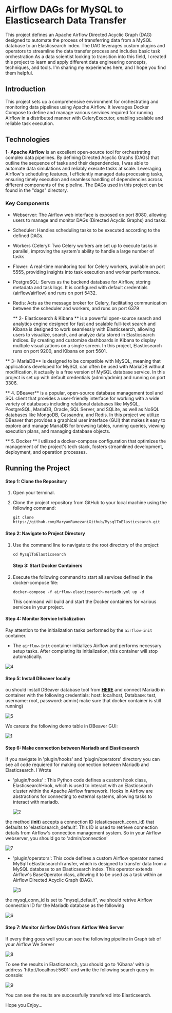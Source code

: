 # Airflow DAGs for MySQL to Elasticsearch Data Transfer
This project defines an Apache Airflow Directed Acyclic Graph (DAG) designed to automate the process of transferring data from a MySQL database to an Elasticsearch index. The DAG leverages custom plugins and operators to streamline the data transfer process and includes basic task orchestration.As a data scientist looking to transition into this field, I created this project to learn and apply different data engineering concepts, techniques, and tools. I’m sharing my experiences here, and I hope you find them helpful.

## Introduction
This project sets up a comprehensive environment for orchestrating and monitoring data pipelines using Apache Airflow. It leverages Docker Compose to define and manage various services required for running Airflow in a distributed manner with CeleryExecutor, enabling scalable and reliable task execution.

## Technologies
**1- Apache Airflow**
 is an excellent open-source tool for orchestrating complex data pipelines. By defining Directed Acyclic Graphs (DAGs) that outline the sequence of tasks and their dependencies, I was able to automate data simulations and reliably execute tasks at scale. Leveraging Airflow's scheduling features, I efficiently managed data processing tasks, ensuring timely execution and seamless handling of dependencies across different components of the pipeline. The DAGs used in this project can be found in the "dags" directory.
### Key Components
- Webserver: The Airflow web interface is exposed on port 8080, allowing users to manage and monitor DAGs (Directed Acyclic Graphs) and tasks.
- Scheduler: Handles scheduling tasks to be executed according to the defined DAGs.
- Workers (Celery): Two Celery workers are set up to execute tasks in parallel, improving the system's ability to handle a large number of tasks.
- Flower: A real-time monitoring tool for Celery workers, available on port 5555, providing insights into task execution and worker performance.
- PostgreSQL: Serves as the backend database for Airflow, storing metadata and task logs. It is configured with default credentials (airflow/airflow) and runs on port 5432.
- Redis: Acts as the message broker for Celery, facilitating communication between the scheduler and workers, and runs on port 6379

  ** 2- Elasticsearch & Kibana **
   is a powerful open-source search and analytics engine designed for fast and scalable full-text search and Kibana is designed to work seamlessly with Elasticsearch, allowing users to visualize, search, and analyze data stored in Elasticsearch indices. By creating and customize dashboards in Kibana to display multiple visualizations on a single screen. In this project,  Elasticsearch runs on port 9200, and Kibana on port 5601.


** 3- MariaDB** 
   is designed to be compatible with MySQL, meaning that applications developed for MySQL can often be used with MariaDB without modification, it actually is a free version of MySQL database service. In this project is set up with default credentials (admin/admin) and running on port 3306.

** 4. DBeaver**
   is a popular, open-source database management tool and SQL client that provides a user-friendly interface for working with a wide variety of databases including relational databases like MySQL, PostgreSQL, MariaDB, Oracle, SQL Server, and SQLite, as well as NoSQL databases like MongoDB, Cassandra, and Redis. In this project we utilize DBeaver that provides a graphical user interface (GUI) that makes it easy to explore and manage MariaDB for browsing tables, running queries, viewing execution plans, and managing database objects.

** 5. Docker **
   I utilized a docker-compose configuration that optimizes the management of the project's tech stack, fosters streamlined development, deployment, and operation processes.

## Running the Project
#### Step 1: Clone the Repository
1. Open your terminal.
2. Clone the project repository from GitHub to your local machine using the following command:

   ```
   git clone https://github.com/MaryamRamezaniGithub/MysqlToElasticsearch.git
   ```
#### Step 2: Navigate to Project Directory
1. Use the command line to navigate to the root directory of the project:

   ```
   cd MysqlToElasticsearch
   ```
   #### Step 3: Start Docker Containers
1. Execute the following command to start all services defined in the docker-compose file:
   
   ```
   docker-compose -f airflow-elasticsearch-mariadb.yml up -d
   ```
   This command will build and start the Docker containers for various services in your project.
  #### Step 4: Monitor Service Initialization
 Pay attention to the initialization tasks performed by the `airflow-init` container.
   - The `airflow-init` container initializes Airflow and performs necessary setup tasks. After completing its initialization, this container will stop automatically.

 ![4](https://github.com/user-attachments/assets/384f619d-47af-433a-98d4-cae03cb161b5)

 #### Step 5: Install DBeaver locally
 ou should install DBeaver database tool from [**HERE**](https://dbeaver.io/download/) and connect Mariadb in container with the following credentials: host: localhost, Database: test, username: root, password:
admin( make sure that docker container is still running)

 ![5](https://github.com/user-attachments/assets/203e06bb-f69e-42ed-9008-dd9ec5add119)

 We careate the following demo table in DBeaver GUI:
 
 ![1](https://github.com/user-attachments/assets/53e80a5c-ef1b-4984-a229-5d18d031a31e)

 #### Step 6: Make connection between Mariadb and Elasticsearch
If you navigate in 'plugin/hooks' and 'plugin/operators' directory you can see all code requiered for making connection between Mariadb and Elasticsearch. I Wrote 

- 'plugin/hooks' : This Python code defines a custom hook class, ElasticsearchHook, which is used to interact with an Elasticsearch cluster within the Apache Airflow framework. Hooks in Airflow are abstractions for connecting to external systems, allowing tasks to interact with mariadb.

  ![2](https://github.com/user-attachments/assets/447f09a6-11c1-45b8-b7f3-0f09c398cdea)

the method (__init__) accepts a connection ID (elasticsearch_conn_id) that defaults to 'elasticsearch_default'. This ID is used to retrieve connection details from Airflow's connection management system. So in your Airflow webserver, you should go to 'admin/connection'

![7](https://github.com/user-attachments/assets/d703e23e-0e44-4e57-8539-216bb5d31cd5)
  
- 'plugin/operators': This code defines a custom Airflow operator named MySqlToElasticsearchTransfer, which is designed to transfer data from a MySQL database to an Elasticsearch index. This operator extends Airflow's BaseOperator class, allowing it to be used as a task within an Airflow Directed Acyclic Graph (DAG).

  ![3](https://github.com/user-attachments/assets/e9411683-baab-4d49-993e-8444793e8617)

the mysql_conn_id is set to "mysql_default", we should retrive  Airflow connection ID for the Mariadb database as the following

 ![6](https://github.com/user-attachments/assets/2ad6c3c5-7e23-454a-9244-314a64b32421)

 #### Step 7: Monitor Airflow DAGs from Airflow Web Server

 If every thing goes well you can see the following pipeline in Graph tab of your Airflow We Server

 ![8](https://github.com/user-attachments/assets/312f0396-42fe-4683-8ec3-ab82d2aad87b)

 To see the results in Elasticsearch, you should go to 'Kibana' with ip address 'http://localhost:5601' and write the following search query in console:

 ![9](https://github.com/user-attachments/assets/5d483344-d995-416f-b0cb-4e108f8d9399)

You can see the reults are successfully transfered into Elasticsearch. 

Hope you Enjoy...
